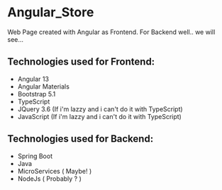 # **Angular_Store**
Web Page created with Angular as Frontend.
For Backend well.. we will see...

## Technologies used for Frontend:
- Angular 13
- Angular Materials
- Bootstrap 5.1
- TypeScript 
- JQuery 3.6 (If i'm lazzy and i can't do it with TypeScript)
- JavaScript (If i'm lazzy and i can't do it with TypeScript)

## Technologies used for Backend:
- Spring Boot
- Java
- MicroServices ( Maybe! )
- NodeJs ( Probably ? )

 

